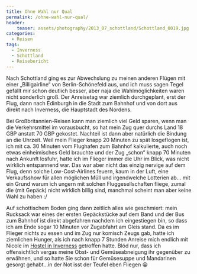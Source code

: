 ```yaml
---
title: Ohne Wahl nur Qual
permalink: /ohne-wahl-nur-qual/
header:
    teaser: assets/photography/2013_07_schottland/Schottland_0019.jpg
categories:
  - Reisen
tags:
  - Inverness
  - Schottland
  - Reisebericht
---
```

Nach Schottland ging es zur Abwechslung zu meinen anderen Flügen mit einer „Billigairline“ von Berlin-Schönefeld aus, 
und ich muss sagen Tegel gefällt mir schon deutlich besser, aber naja die Wahlmöglichkeiten waren nicht sonderlich groß. 
Der Anreisetag war ziemlich durchgeplant, erst der Flug, dann nach Edinburgh in die Stadt zum Bahnhof und von dort aus direkt nach Inverness, 
die Hauptstadt des Nordens.

Bei Großbritannien-Reisen kann man ziemlich viel Geld sparen, wenn man die Verkehrsmittel im vorausbucht, 
so hat mein Zug quer durchs Land 18 GBP anstatt 70 GBP gekostet. Nachteil ist dann aber natürlich die Bindung an die Uhrzeit. 
Weil mein Flieger knapp 20 Minuten zu spät losgeflogen ist, ich mit ca. 30 Minuten vom Flughafen zum Bahnhof kalkulierte, 
auch noch etwas einheimisches Geld brauchte und der Zug „schon“ knapp 70 Minuten nach Ankunft losfuhr, 
hatte ich im Flieger immer die Uhr im Blick, was nicht wirklich entspannend war. Das war aber nicht das einzig nervige auf dem Flug, 
denn solche Low-Cost-Airlines feuern, kaum in der Luft, eine Verkaufsshow für allen möglichen Müll und irgendwelche Lotterien ab&#8230;
mit ein Grund warum ich ungern mit solchen Fluggesellschaften fliege, zumal die (mit Gepäck) nicht wirklich billig sind, 
manchmal scheint man aber keine Wahl zu haben :/

Auf schottischem Boden ging dann zeitlich alles wie geschmiert: mein Rucksack war eines der ersten Gepäckstücke 
auf dem Band und der Bus zum Bahnhof ist direkt abgefahren nachdem ich eingestiegen bin, 
so dass ich am Ende sogar 10 Minuten vor Zugabfahrt am Gleis stand. Da es im Flieger nichts zu essen und im Zug nur komisch Zeugs gab, 
hatte ich ziemlichen Hunger, als ich nach knapp 7 Stunden Anreise mich endlich mit Nicole 
im [Hostel in Inverness](http://invernessstudenthotel.com/) getroffen hatte. 
Blöd nur, dass ich offensichtlich vergas meine Obst- und Gemüseabneigung ihr gegenüber zu erwähnen, 
und so hatte Sie schon für Gemüsesuppe und Mandarinen gesorgt gehabt&#8230;in der Not isst der Teufel eben Fliegen 😀